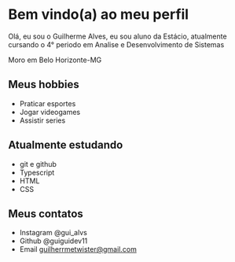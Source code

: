 # Bem vindo(a) ao meu perfil
Olá, eu sou o Guilherme Alves, eu sou aluno da Estácio, atualmente cursando o 4° periodo em Analise e Desenvolvimento de Sistemas



Moro em Belo Horizonte-MG

## Meus hobbies

- Praticar esportes
- Jogar videogames
- Assistir series

## Atualmente estudando

- git e github
- Typescript
- HTML
- CSS

## Meus contatos

- Instagram @gui_alvs
- Github @guiguidev11
- Email guilherrmetwister@gmail.com
